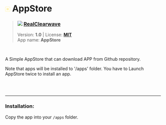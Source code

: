 <!---
This file is generated from the "details.yml" file. (Any changes here will be overwritten)
--->
# <img src="../../images\default_icon.png" width="16"> AppStore
> ### <img src="https://github.com/RealClearwave.png?size=26" width="13"> **[RealClearwave](https://github.com/RealClearwave)**  
> Version: **1.0** | License: **[MIT](https://github.com/echo-lalia/MicroHydra-Apps/blob/main/LICENSE)**  
> App name: **AppStore**
<br/>

A Simple AppStore that can download APP from Github repository.

Note that apps will be installed to '/apps' folder. You have to Launch AppStore twice to install an app.


<br/><br/>

-----
### Installation:
Copy the app into your `/apps` folder.


